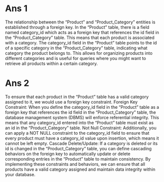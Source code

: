 # Ans 1 
The relationship between the “Product” and “Product_Category” entities is established through a foreign key. In the “Product” table, there is a field named category_id which acts as a foreign key that references the id field in the “Product_Category” table. This means that each product is associated with a category. The category_id field in the “Product” table points to the id of a specific category in the “Product_Category” table, indicating what category the product belongs to. This allows for organizing products into different categories and is useful for queries where you might want to retrieve all products within a certain category.

# Ans 2 
To ensure that each product in the “Product” table has a valid category assigned to it, we would use a foreign key constraint. Foreign Key Constraint: When you define the category_id field in the “Product” table as a foreign key that references the id field in the “Product_Category” table, the database management system (DBMS) will enforce referential integrity. This means that any category_id entered into the “Product” table must exist as an id in the “Product_Category” table. Not Null Constraint: Additionally, you can apply a NOT NULL constraint to the category_id field to ensure that every product must have a category_id value upon insertion, which means it cannot be left empty. Cascade Delete/Update: If a category is deleted or its id is changed in the “Product_Category” table, you can define cascading behaviors on the foreign key to automatically update or delete corresponding entries in the “Product” table to maintain consistency. By implementing these constraints and behaviors, we can ensure that all products have a valid category assigned and maintain data integrity within your database.
